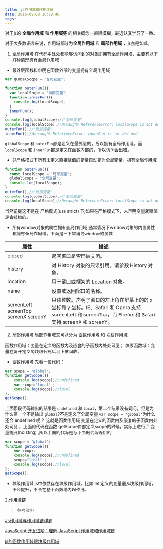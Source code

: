 ```yaml
---
title: js作用域和作用域链
date: 2016-09-08 16:29:48
tags:
---
```


对于js的 **全局作用域** 和 **作用域链** 的相关概念一直很模糊，最近认真学习了一番。

对于大多数语言来说，作用域都分为**全局作用域** 和 **局部作用域** ，js亦是如此。

1. 全局作用域
在代码中处处都能够访问到的对象即拥有全局作用域，主要有以下几种情形拥有全局作用域：

  - 最外层函数和申明在函数外部的变量拥有全局作用域

```javascript 
var globalScope = "全局变量";

function outerFun(){
  var localScope = "局部变量";
  function innerFun(){
    console.log(localScope);
  }
  innerFun();
}
console.log(globalScope);//"全局变量"
console.log(localScope);//Uncaught ReferenceError: localScope is not defined
outerFun();//"局部变量"
innerFun();//Uncaught ReferenceError: innerFun is not defined
```

`globalScope` 和 `outerFun`都是定义在最外层的，所以拥有全局作用域。而 `localScope` 和 `innerFun`都是定义在函数内部的，所以访问会出错。

- 非严格模式下所有未定义直接赋值的变量自动变为全局变量，拥有全局作用域
``` javascript
function outerFun(){
  const localScope = "局部变量";
  globalScope = "全局变量";
  console.log(localScope);
}
outerFun();//"局部变量"
console.log(globalScope);//"全局变量"
console.log(localScope);//Uncaught ReferenceError: localScope is not defined
```

  当然前提这不是在 严格模式(use strict) 下,如果在严格模式下，未声明变量就赋值是会报错的。

- 所有window对象的属性拥有全局作用域
通常情况下window对象的内置属性都拥有全局作用域，下面是一下常用的window的属性

属性|描述
--|--
closed|返回窗口是否已被关闭。 
history|对 History 对象的只读引用。请参数 History 对象。
location|用于窗口或框架的 Location 对象。
name|设置或返回窗口的名称。
screenLeft screenTop screenX screenY|只读整数。声明了窗口的左上角在屏幕上的的 x 坐标和 y 坐标。IE、Safari 和 Opera 支持 screenLeft 和 screenTop，而 Firefox 和 Safari 支持 screenX 和 screenY。

2. 局部作用域
局部作用域又可以分为 函数作用域 和 块级作用域

函数作用域：变量在定义的函数内及嵌套的子函数内处处可见；
块级函数域：变量在离开定义的块级代码后马上被回收。
- 函数作用域
先看一段代码：
```js
var scope = 'global';
function getScope(){
	console.log(scope);//undefined
	var scope="local" ;
	console.log(scope);//local
};
getScope();
```

上面那段代码输出的结果是 `undefined` 和 `local`，第二个结果没有疑问，但是为什么第一个不是输出 `global`?不是定义了全局变量 `var scope = 'global'`为什么还会 undefined 呢？
这就是函数作用域 变量在定义的函数内及嵌套的子函数内处处可见 ，上面的代码在函数 getScope内部定义scope的时候，实际上进行了 变量提升(hoisting) ,所以上面的代码是与下面的代码等价的

``` js
var scope = 'global';
function getScope(){
	var scope;
	console.log(scope);//undefined
	scope="local" ;
	console.log(scope);//local
};
getScope();
```
- 块级作用域
js中依然存在块级作用域，比如 let 定义的变量遵从块级作用域，不会提升，不会在整个函数域内起作用。

2.作用域链
> 参考资料

[Js作用域与作用域链详解](http://blog.csdn.net/yueguanghaidao/article/details/9568071) 

[JavaScript 开发进阶：理解 JavaScript 作用域和作用域链](http://www.cnblogs.com/lhb25/archive/2011/09/06/javascript-scope-chain.html) 

[js的函数作用域跟块级作用域](http://blog.csdn.net/huangjq36sysu/article/details/51085674)